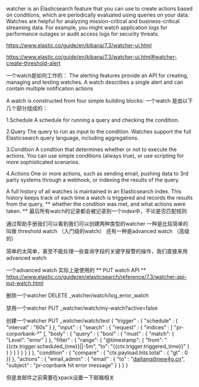 watcher is an Elasticsearch feature that you can use to create actions based on conditions, which are periodically evaluated using queries on your data. Watches are helpful for analyzing mission-critical and business-critical streaming data. For example, you might watch application logs for performance outages or audit access logs for security threats.


https://www.elastic.co/guide/en/kibana/7.3/watcher-ui.html

https://www.elastic.co/guide/en/kibana/7.3/watcher-ui.html#watcher-create-threshold-alert

一个watch是如何工作的：
The alerting features provide an API for creating, managing and testing watches.
A watch describes a single alert and can contain multiple notification actions


A watch is constructed from four simple building blocks:
一个watch 是由以下几个部分组成的：

1.Schedule
A schedule for running a query and checking the condition.

2.Query
The query to run as input to the condition. Watches support the full Elasticsearch query language, including aggregations.

3.Condition
A condition that determines whether or not to execute the actions. You can use simple conditions (always true), or use scripting for more sophisticated scenarios.

4.Actions
One or more actions, such as sending email, pushing data to 3rd party systems through a webhook, or indexing the results of the query.

A full history of all watches is maintained in an Elasticsearch index. 
This history keeps track of each time a watch is triggered and records the results from the query, ** whether the condition was met, and what actions were taken. **
最后所有watch的记录都会被记录到一个index中，不论是否匹配规则




通过帮助手册我们可以看到我们可以创建两种类型的watcher
一种是比较简单的叫做 threshold watch （入门级的watch）
还有一种是advanced watch （高级的）


简单的太简单，甚至不能处理一些查询字段的关键字报警的操作，我们直接来用advanced watch


一个advanced watch 实际上是使用的  ** PUT watch API **
https://www.elastic.co/guide/en/elasticsearch/reference/7.3/watcher-api-put-watch.html

删除一个watcher
DELETE _watcher/watch/log_error_watch

禁用一个watcher
PUT _watcher/watch/my-watch?active=false

创建一个watcher
PUT _watcher/watch/test
{
  "trigger" : {
    "schedule" : { "interval" : "60s" } 
  },
  "input" : {
    "search" : {
      "request" : {
        "indices" : [
          "pr-corporbank-*"
        ],
        "body" : {
          "query" : {
            "bool" : {
              "must" : {
                "match": {
                   "Level": "error"
                }
              },
              "filter" : {
                "range": {
                  "@timestamp": {
                    "from": "{{ctx.trigger.scheduled_time}}||-5m",
                    "to": "{{ctx.trigger.triggered_time}}"
                  }
                }
              }
            }
          }
        }
      }
    }
  },
  "condition" : {
    "compare" : { "ctx.payload.hits.total" : { "gt" : 0 }}
  },
  "actions" : {
    "email_admin" : {
      "email" : {
        "to" : "dailiang@new4g.cn",
        "subject" : "pr-coprbank hit error message"
      }
    }
  }
}

但是发邮件之前需要在xpack设置一下邮箱相关

 
